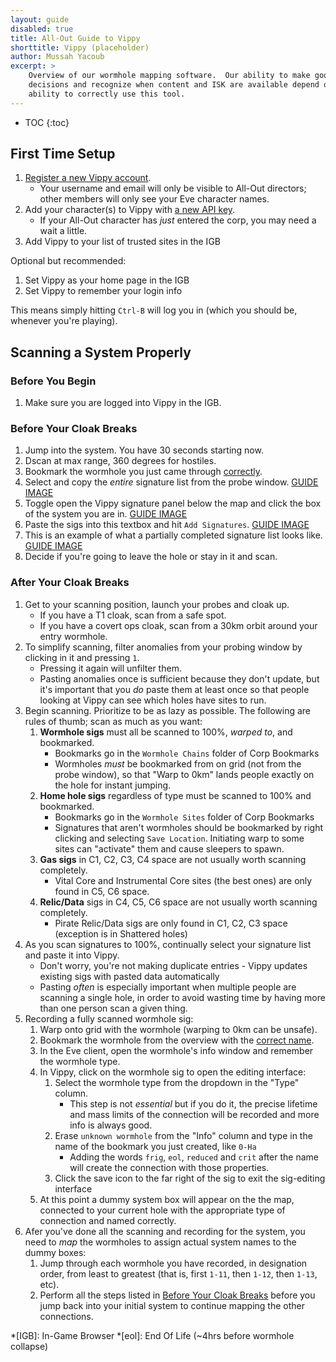 ```yaml
---
layout: guide
disabled: true
title: All-Out Guide to Vippy
shorttitle: Vippy (placeholder)
author: Mussah Yacoub
excerpt: >
    Overview of our wormhole mapping software.  Our ability to make good
    decisions and recognize when content and ISK are available depend on your
    ability to correctly use this tool.
---
```



* TOC
{:toc}


## First Time Setup

1. [Register a new Vippy account](http://eve-vippy.com/index.php?register=1).
    - Your username and email will only be visible to All-Out directors; other members will only see your Eve character names.
1. Add your character(s) to Vippy with [a new API key](https://community.eveonline.com/support/api-key/update/).
    - If your All-Out character has *just* entered the corp, you may need a wait a little.
1. Add Vippy to your list of trusted sites in the IGB

Optional but recommended:

1. Set Vippy as your home page in the IGB
1. Set Vippy to remember your login info

This means simply hitting `Ctrl-B` will log you in (which you should be, whenever you're playing).

## Scanning a System Properly

### Before You Begin

1. Make sure you are logged into Vippy in the IGB.

### Before Your Cloak Breaks

1. Jump into the system.  You have 30 seconds starting now.
1. Dscan at max range, 360 degrees for hostiles.
1. Bookmark the wormhole you just came through [correctly](#).
1. Select and copy the *entire* signature list from the probe window. [GUIDE IMAGE]({{site.baseurl}}/img/probewindow.png)
1. Toggle open the Vippy signature panel below the map and click the box of the system you are in.  [GUIDE IMAGE]({{site.baseurl}}/img/showsigs.png)
1. Paste the sigs into this textbox and hit `Add Signatures`.  [GUIDE IMAGE]({{site.baseurl}}/img/pastesigs.png)
1. This is an example of what a partially completed signature list looks like.  [GUIDE IMAGE]({{site.baseurl}}/img/partiallycompletesigs.png)
1. Decide if you're going to leave the hole or stay in it and scan.

### After Your Cloak Breaks

1. Get to your scanning position, launch your probes and cloak up.
    - If you have a T1 cloak, scan from a safe spot.
    - If you have a covert ops cloak, scan from a 30km orbit around your entry wormhole.
1. To simplify scanning, filter anomalies from your probing window by clicking in it and pressing `1`.
    - Pressing it again will unfilter them.
    - Pasting anomalies once is sufficient because they don't update, but it's important that you *do* paste them at least once so that people looking at Vippy can see which holes have sites to run.
1. Begin scanning.  Prioritize to be as lazy as possible.  The following are rules of thumb; scan as much as you want:
    1. **Wormhole sigs** must all be scanned to 100%, *warped to*, and bookmarked.
        - Bookmarks go in the `Wormhole Chains` folder of Corp Bookmarks
        - Wormholes *must* be bookmarked from on grid (not from the probe window), so that "Warp to 0km" lands people exactly on the hole for instant jumping.
    1. **Home hole sigs** regardless of type must be scanned to 100% and bookmarked.
        - Bookmarks go in the `Wormhole Sites` folder of Corp Bookmarks
        - Signatures that aren't wormholes should be bookmarked by right clicking and selecting `Save Location`.  Initiating warp to some sites can "activate" them and cause sleepers to spawn.
    1. **Gas sigs** in C1, C2, C3, C4 space are not usually worth scanning completely.
        - Vital Core and Instrumental Core sites (the best ones) are only found in C5, C6 space.
    1. **Relic/Data** sigs in C4, C5, C6 space are not usually worth scanning completely.
        - Pirate Relic/Data sigs are only found in C1, C2, C3 space (exception is in Shattered holes)
1. As you scan signatures to 100%, continually select your signature list and paste it into Vippy.
    - Don't worry, you're not making duplicate entries - Vippy updates existing sigs with pasted data automatically
    - Pasting *often* is especially important when multiple people are scanning a single hole, in order to avoid wasting time by having more than one person scan a given thing.
1. Recording a fully scanned wormhole sig:
    1. Warp onto grid with the wormhole (warping to 0km can be unsafe).
    1. Bookmark the wormhole from the overview with the [correct name](#).
    1. In the Eve client, open the wormhole's info window and remember the wormhole type.
    1. In Vippy, click on the wormhole sig to open the editing interface:
        1. Select the wormhole type from the dropdown in the "Type" column.
            - This step is not _essential_ but if you do it, the precise lifetime and mass limits of the connection will be recorded and more info is always good.
        1. Erase `unknown wormhole` from the "Info" column and type in the name of the bookmark you just created, like `0-Ha`
            - Adding the words `frig`, `eol`, `reduced` and `crit` after the name will create the connection with those properties.
        1. Click the save icon to the far right of the sig to exit the sig-editing interface
    1. At this point a dummy system box will appear on the the map, connected to your current hole with the appropriate type of connection and named correctly.
1. Afer you've done all the scanning and recording for the system, you need to *map* the wormholes to assign actual system names to the dummy boxes:
    1. Jump through each wormhole you have recorded, in designation order, from least to greatest (that is, first `1-11`, then `1-12`, then `1-13`, etc).
    1. Perform all the steps listed in [Before Your Cloak Breaks](#before-your-cloak-breaks) before you jump back into your initial system to continue mapping the other connections.

*[IGB]: In-Game Browser
*[eol]: End Of Life (~4hrs before wormhole collapse)
